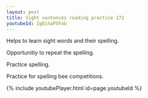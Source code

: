 ```yaml
---
layout: post
title: Sight sentences reading practice 172
youtubeId: IgOihaP5FoU
---
```

 
 
Helps to learn sight words and their spelling.

Opportunitiy to repeat the spelling. 

Practice spelling. 
 
Practice for spelling bee competitions. 
 
{% include youtubePlayer.html id=page.youtubeId %}
 
 
